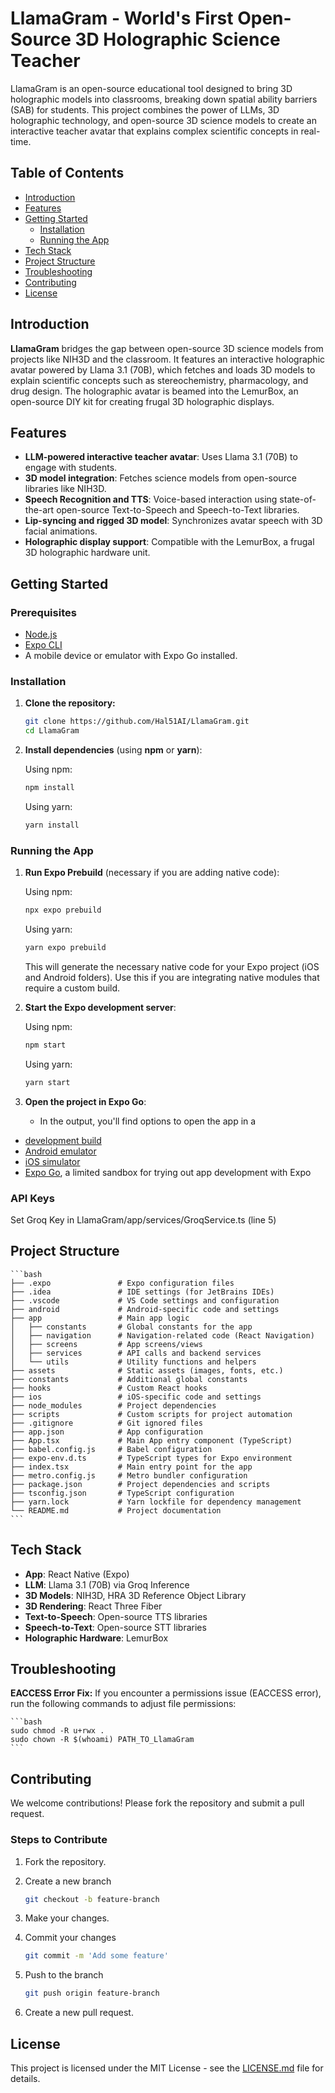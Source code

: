 # LlamaGram - World's First Open-Source 3D Holographic Science Teacher

LlamaGram is an open-source educational tool designed to bring 3D holographic models into classrooms, breaking down spatial ability barriers (SAB) for students. This project combines the power of LLMs, 3D holographic technology, and open-source 3D science models to create an interactive teacher avatar that explains complex scientific concepts in real-time.

## Table of Contents

- [Introduction](#introduction)
- [Features](#features)
- [Getting Started](#getting-started)
  - [Installation](#installation)
  - [Running the App](#running-the-app)
- [Tech Stack](#tech-stack)
- [Project Structure](#project-structure)
- [Troubleshooting](#troubleshooting)
- [Contributing](#contributing)
- [License](#license)

## Introduction

**LlamaGram** bridges the gap between open-source 3D science models from projects like NIH3D and the classroom. It features an interactive holographic avatar powered by Llama 3.1 (70B), which fetches and loads 3D models to explain scientific concepts such as stereochemistry, pharmacology, and drug design. The holographic avatar is beamed into the LemurBox, an open-source DIY kit for creating frugal 3D holographic displays.

## Features

- **LLM-powered interactive teacher avatar**: Uses Llama 3.1 (70B) to engage with students.
- **3D model integration**: Fetches science models from open-source libraries like NIH3D.
- **Speech Recognition and TTS**: Voice-based interaction using state-of-the-art open-source Text-to-Speech and Speech-to-Text libraries.
- **Lip-syncing and rigged 3D model**: Synchronizes avatar speech with 3D facial animations.
- **Holographic display support**: Compatible with the LemurBox, a frugal 3D holographic hardware unit.

## Getting Started

### Prerequisites

- [Node.js](https://nodejs.org/en/)
- [Expo CLI](https://docs.expo.dev/get-started/installation/)
- A mobile device or emulator with Expo Go installed.

### Installation

1. **Clone the repository:**

    ```bash
    git clone https://github.com/Hal51AI/LlamaGram.git
    cd LlamaGram
    ```

2. **Install dependencies** (using **npm** or **yarn**):

    Using npm:

    ```bash
    npm install
    ```

    Using yarn:

    ```bash
    yarn install
    ```

### Running the App

1. **Run Expo Prebuild** (necessary if you are adding native code):

    Using npm:

    ```bash
    npx expo prebuild
    ```

    Using yarn:

    ```bash
    yarn expo prebuild
    ```

    This will generate the necessary native code for your Expo project (iOS and Android folders). Use this if you are integrating native modules that require a custom build.

2. **Start the Expo development server**:

    Using npm:

    ```bash
    npm start
    ```

    Using yarn:

    ```bash
    yarn start
    ```

3. **Open the project in Expo Go**:

    - In the output, you'll find options to open the app in a

- [development build](https://docs.expo.dev/develop/development-builds/introduction/)
- [Android emulator](https://docs.expo.dev/workflow/android-studio-emulator/)
- [iOS simulator](https://docs.expo.dev/workflow/ios-simulator/)
- [Expo Go](https://expo.dev/go), a limited sandbox for trying out app development with Expo

### API Keys

Set Groq Key in LlamaGram/app/services/GroqService.ts (line 5)

## Project Structure

    ```bash
    ├── .expo               # Expo configuration files
    ├── .idea               # IDE settings (for JetBrains IDEs)
    ├── .vscode             # VS Code settings and configuration
    ├── android             # Android-specific code and settings
    ├── app                 # Main app logic
    │   ├── constants       # Global constants for the app
    │   ├── navigation      # Navigation-related code (React Navigation)
    │   ├── screens         # App screens/views
    │   ├── services        # API calls and backend services
    │   └── utils           # Utility functions and helpers
    ├── assets              # Static assets (images, fonts, etc.)
    ├── constants           # Additional global constants
    ├── hooks               # Custom React hooks
    ├── ios                 # iOS-specific code and settings
    ├── node_modules        # Project dependencies
    ├── scripts             # Custom scripts for project automation
    ├── .gitignore          # Git ignored files
    ├── app.json            # App configuration
    ├── App.tsx             # Main App entry component (TypeScript)
    ├── babel.config.js     # Babel configuration
    ├── expo-env.d.ts       # TypeScript types for Expo environment
    ├── index.tsx           # Main entry point for the app
    ├── metro.config.js     # Metro bundler configuration
    ├── package.json        # Project dependencies and scripts
    ├── tsconfig.json       # TypeScript configuration
    ├── yarn.lock           # Yarn lockfile for dependency management
    └── README.md           # Project documentation
    ```

## Tech Stack

- **App**: React Native (Expo)
- **LLM**: Llama 3.1 (70B) via Groq Inference
- **3D Models**: NIH3D, HRA 3D Reference Object Library
- **3D Rendering**: React Three Fiber
- **Text-to-Speech**: Open-source TTS libraries
- **Speech-to-Text**: Open-source STT libraries
- **Holographic Hardware**: LemurBox

## Troubleshooting

**EACCESS Error Fix:** If you encounter a permissions issue (EACCESS error), run the following commands to adjust file permissions:

    ```bash
    sudo chmod -R u+rwx .
    sudo chown -R $(whoami) PATH_TO_LlamaGram
    ```

## Contributing

We welcome contributions! Please fork the repository and submit a pull request.

### Steps to Contribute

1. Fork the repository.

2. Create a new branch
    ```bash
    git checkout -b feature-branch
    ```

3. Make your changes.

4. Commit your changes

    ```bash
    git commit -m 'Add some feature'
    ```
5. Push to the branch

    ```bash
    git push origin feature-branch
    ```

6. Create a new pull request.

## License

This project is licensed under the MIT License - see the [LICENSE.md](LICENSE.md) file for details.
